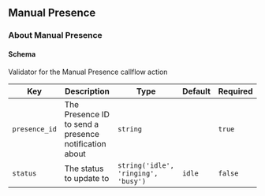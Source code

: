 ## Manual Presence

### About Manual Presence

#### Schema

Validator for the Manual Presence callflow action



Key | Description | Type | Default | Required
--- | ----------- | ---- | ------- | --------
`presence_id` | The Presence ID to send a presence notification about | `string` |   | `true`
`status` | The status to update to | `string('idle', 'ringing', 'busy')` | `idle` | `false`



